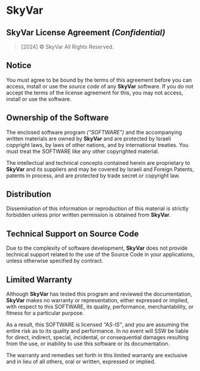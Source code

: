 # SkyVar

## SkyVar License Agreement *(Confidential)*

> [2024] © SkyVar
> All Rights Reserved.

## Notice

You must agree to be bound by the terms of this agreement before you can access, install or use the
*source code* of any **SkyVar** software. If you do not accept the terms of the license agreement
for this, you may not access, install or use the software.

## Ownership of the Software

The enclosed software program *("SOFTWARE")* and the accompanying written materials are owned by
**SkyVar** and are protected by Israeli copyright laws, by laws of other nations, and by
international treaties. You must treat the SOFTWARE like any other copyrighted material.

The intellectual and technical concepts contained herein are proprietary to **SkyVar** and its
suppliers and may be covered by Israeli and Foreign Patents, patents in process, and are
protected by trade secret or copyright law.

## Distribution

Dissemination of this information or reproduction of this material is strictly forbidden unless
prior written permission is obtained from **SkyVar**.

## Technical Support on Source Code

Due to the complexity of software development, **SkyVar** does not provide technical support related
to the use of the Source Code in your applications, unless otherwise specified by contract.

## Limited Warranty

Although **SkyVar** has tested this program and reviewed the documentation, **SkyVar** makes no
warranty or representation, either expressed or implied, with respect to this SOFTWARE, its
quality, performance, merchantability, or fitness for a particular purpose.

As a result, this SOFTWARE is licensed *"AS-IS"*, and you are assuming the entire risk as to its
quality and performance. In no event will SSW be liable for direct, indirect, special, incidental,
or consequential damages resulting from the use, or inability to use this software or its
documentation.

The warranty and remedies set forth in this limited warranty are exclusive and in lieu of all
others, oral or written, expressed or implied.
